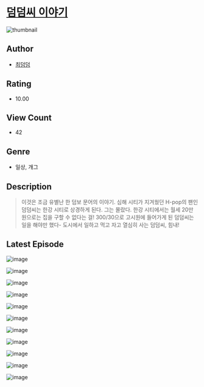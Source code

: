 # [덤덤씨 이야기](https://comic.naver.com/bestChallenge/list?titleId=810237)
![thumbnail](https://image-comic.pstatic.net/user_contents_data/challenge_comic/2023/05/23/334823/upload_3689403816112972598_480x623.jpeg)

## Author
- [최덤덤](https://comic.naver.com/artistTitle?id=334823)

## Rating
- 10.00

## View Count
- 42

## Genre
- 일상, 개그

## Description
> 이것은 조금 유별난 한 덤보 문어의 이야기. 심해 시티가 지겨웠던 H-pop의 팬인 덤덤씨는 한강 시티로 상경하게 된다. 그는 몰랐다. 한강 시티에서는 월세 20만 원으로는 집을 구할 수 없다는 걸! 300/30으로 고시원에 들어가게 된 덤덤씨는 일을 해야만 했다- 도시에서 일하고 먹고 자고 열심히 사는 덤덤씨, 힘내!


## Latest Episode
![image](https://image-comic.pstatic.net/user_contents_data/challenge_comic/2023/05/23/334823/upload_4135485571285202227.jpeg)

![image](https://image-comic.pstatic.net/user_contents_data/challenge_comic/2023/05/23/334823/upload_3546695977164615733.jpeg)

![image](https://image-comic.pstatic.net/user_contents_data/challenge_comic/2023/05/23/334823/upload_3545848280224707172.jpeg)

![image](https://image-comic.pstatic.net/user_contents_data/challenge_comic/2023/05/23/334823/upload_7306303576297713973.jpeg)

![image](https://image-comic.pstatic.net/user_contents_data/challenge_comic/2023/05/23/334823/upload_3906925892231062841.jpeg)

![image](https://image-comic.pstatic.net/user_contents_data/challenge_comic/2023/05/23/334823/upload_3472617481577182776.jpeg)

![image](https://image-comic.pstatic.net/user_contents_data/challenge_comic/2023/05/23/334823/upload_7233968896652633655.jpeg)

![image](https://image-comic.pstatic.net/user_contents_data/challenge_comic/2023/05/23/334823/upload_7090463761453638500.jpeg)

![image](https://image-comic.pstatic.net/user_contents_data/challenge_comic/2023/05/23/334823/upload_3919084065036318006.jpeg)

![image](https://image-comic.pstatic.net/user_contents_data/challenge_comic/2023/05/23/334823/upload_7305179677006836788.jpeg)

![image](https://image-comic.pstatic.net/user_contents_data/challenge_comic/2023/05/23/334823/upload_3486411963049010481.jpeg)
